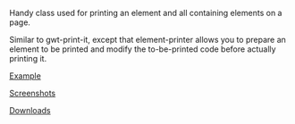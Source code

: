 Handy class used for printing an element and all containing elements on a page.

Similar to gwt-print-it, except that element-printer allows you to prepare an element to be printed and modify the to-be-printed code before actually printing it.

[Example](http://element-printer-examples.appspot.com/)

[Screenshots](https://code.google.com/p/gwt-element-printer/wiki/Screenshots)

[Downloads](https://drive.google.com/folderview?id=0B7f_Q6diwGoMdzBqODNxcW5mWlE#list)
